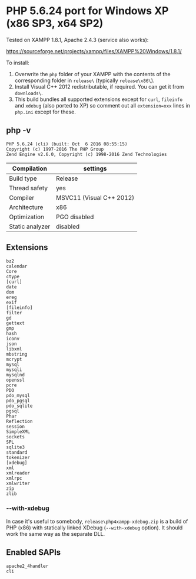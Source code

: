 # PHP 5.6.24 port for Windows XP (x86 SP3, x64 SP2)

Tested on XAMPP 1.8.1, Apache 2.4.3 (service also works):

https://sourceforge.net/projects/xampp/files/XAMPP%20Windows/1.8.1/

To install:

1. Overwrite the `php` folder of your XAMPP with the contents of the corresponding folder in `release\` (typically `release\x86\`).
2. Install Visual C++ 2012 redistributable, if required. You can get it from `downloads\`.
3. This build bundles all supported extensions except for `curl`, `fileinfo` and `xdebug` (also ported to XP) so comment out all `extension=xxx` lines in `php.ini` except for these.

## php -v

```
PHP 5.6.24 (cli) (built: Oct  6 2016 08:55:15)
Copyright (c) 1997-2016 The PHP Group
Zend Engine v2.6.0, Copyright (c) 1998-2016 Zend Technologies
```

Compilation     | settings
----------------|--------------------------
Build type      | Release
Thread safety   | yes
Compiler        | MSVC11 (Visual C++ 2012)
Architecture    | x86
Optimization    | PGO disabled
Static analyzer | disabled

## Extensions

```
bz2
calendar
Core
ctype
[curl]
date
dom
ereg
exif
[fileinfo]
filter
gd
gettext
gmp
hash
iconv
json
libxml
mbstring
mcrypt
mysql
mysqli
mysqlnd
openssl
pcre
PDO
pdo_mysql
pdo_pgsql
pdo_sqlite
pgsql
Phar
Reflection
session
SimpleXML
sockets
SPL
sqlite3
standard
tokenizer
[xdebug]
xml
xmlreader
xmlrpc
xmlwriter
zip
zlib
```

### --with-xdebug
In case it's useful to somebody, `release\php4xampp-xdebug.zip` is a build of PHP (x86) with statically linked XDebug (`--with-xdebug` option). It should work the same way as the separate DLL.

## Enabled SAPIs

```
apache2_4handler
cli
```
